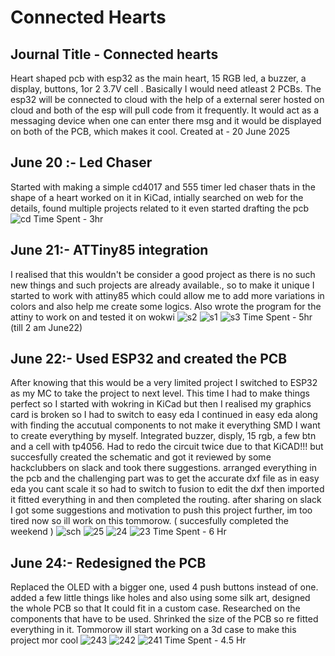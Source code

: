# Connected Hearts

## Journal Title - Connected hearts
Heart shaped pcb with esp32 as the main heart, 15 RGB led, a buzzer, a display, buttons, 1or 2 3.7V cell . Basically I would need atleast 2 PCBs. The esp32 will be connected to cloud with the help of a external serer hosted on cloud and both of the esp will pull code from it frequently. It would act as a messaging device when one can enter there msg and it would be displayed on both of the PCB, which makes it cool.
Created at - 20 June 2025

## June 20 :- Led Chaser 
Started with making a simple cd4017 and 555 timer led chaser thats in the shape of a heart
worked on it in KiCad, intially searched on web for the details, found multiple projects related to it even started drafting the pcb
![cd](https://github.com/user-attachments/assets/aace643b-2cb4-48fe-96c0-aa6b6306788c)
Time Spent - 3hr

## June 21:- ATTiny85 integration
I realised that this wouldn't be consider a good project as there is no such new things and such projects are already available., so to make it unique I started to work with attiny85 which could allow me to add more variations in colors and also help me create some logics. Also wrote the program for the attiny to work on and tested it on wokwi
![s2](https://github.com/user-attachments/assets/12eef54b-b7ad-4ae9-97b5-5f2272edc7a4)
![s1](https://github.com/user-attachments/assets/151ad38e-4a87-436a-83f1-278225c16f89)
![s3](https://github.com/user-attachments/assets/d36a2879-220d-4956-8b2c-578cf798397c)
Time Spent - 5hr (till 2 am June22)

## June 22:- Used ESP32 and created the PCB
After knowing that this would be a very limited project I switched to ESP32 as my MC to take the project to next level. This time I had to make things perfect so I started with wokring in KiCad but then I realised my graphics card is broken so I had to switch to easy eda I continued in easy eda along with finding the accutual components to not make it everything SMD I want to create everything by myself. Integrated buzzer, disply, 15 rgb, a few btn and a cell with tp4056. Had to redo the circuit twice due to that KiCAD!!! but succesfully created the schematic and got it reviewed by some hackclubbers on slack and took there suggestions. arranged everything in the pcb and the challenging part was to get the accurate dxf file as in easy eda you cant scale it so had to switch to fusion to edit the dxf then imported it fitted everything in and then completed the routing. after sharing on slack I got some suggestions and motivation to push this project further, im too tired now so ill work on this tommorow. ( succesfully completed the weekend ) 
![sch](https://github.com/user-attachments/assets/8bb6bb81-f036-46d9-9304-c3f311a17adf)
![25](https://github.com/user-attachments/assets/69a10142-64d8-4142-841f-e84a59581213)
![24](https://github.com/user-attachments/assets/8537128c-d191-4751-9ba3-cf4eaad58f9a)
![23](https://github.com/user-attachments/assets/5c4b09ea-decf-4ab1-8955-244fe0c27121)
Time Spent - 6 Hr


## June 24:- Redesigned the PCB
Replaced the OLED with a bigger one, used 4 push buttons instead of one. added a few little things like holes and also using some silk art, designed the whole PCB so that It could fit in a custom case. Researched on the components that have to be used. Shrinked the size of the PCB so re fitted everything in it. Tommorow ill start working on a 3d case to make this project mor cool
![243](https://github.com/user-attachments/assets/ac164056-b8dd-4c51-b6ff-d62275bec2cb)
![242](https://github.com/user-attachments/assets/94a7cc08-ec70-4921-8a8a-6f83a15ca59f)
![241](https://github.com/user-attachments/assets/531e148d-b078-4bd2-af99-fcffcdbe0a41)
Time Spent - 4.5 Hr
